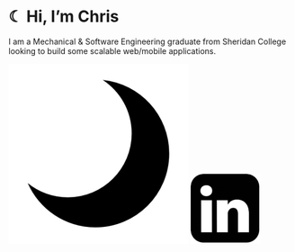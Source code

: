 # ☾ Hi, I’m Chris

I am a Mechanical & Software Engineering graduate from Sheridan College looking to build some scalable web/mobile applications. 

[![name](PortolioLogo.png)](https://ctapnio.com/)
[![name](linkedinLogo.png)](https://linkedin.com/ctapnio/)
